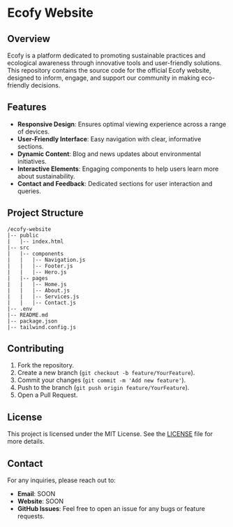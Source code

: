 # Ecofy Website

## Overview
Ecofy is a platform dedicated to promoting sustainable practices and ecological awareness through innovative tools and user-friendly solutions. This repository contains the source code for the official Ecofy website, designed to inform, engage, and support our community in making eco-friendly decisions.

## Features
- **Responsive Design**: Ensures optimal viewing experience across a range of devices.
- **User-Friendly Interface**: Easy navigation with clear, informative sections.
- **Dynamic Content**: Blog and news updates about environmental initiatives.
- **Interactive Elements**: Engaging components to help users learn more about sustainability.
- **Contact and Feedback**: Dedicated sections for user interaction and queries.

## Project Structure
```plaintext
/ecofy-website
|-- public
|   |-- index.html
|-- src
|   |-- components
|   |   |-- Navigation.js
|   |   |-- Footer.js
|   |   |-- Hero.js
|   |-- pages
|   |   |-- Home.js
|   |   |-- About.js
|   |   |-- Services.js
|   |   |-- Contact.js
|-- .env
|-- README.md
|-- package.json
|-- tailwind.config.js
```

## Contributing
1. Fork the repository.
2. Create a new branch (`git checkout -b feature/YourFeature`).
3. Commit your changes (`git commit -m 'Add new feature'`).
4. Push to the branch (`git push origin feature/YourFeature`).
5. Open a Pull Request.

## License
This project is licensed under the MIT License. See the [LICENSE](LICENSE) file for more details.

## Contact
For any inquiries, please reach out to:
- **Email**: SOON
- **Website**: SOON
- **GitHub Issues**: Feel free to open an issue for any bugs or feature requests.
